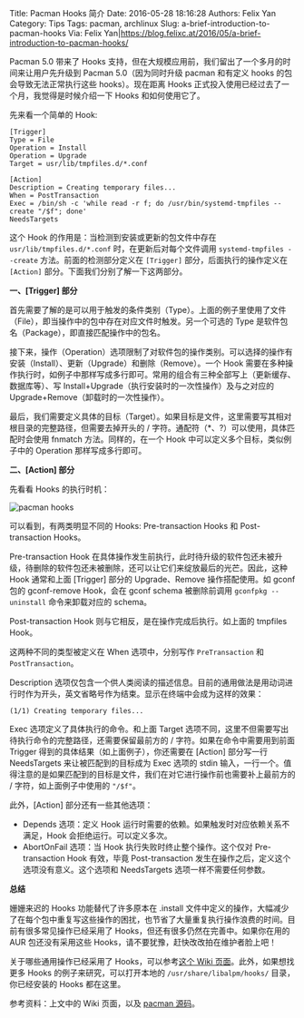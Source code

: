 Title: Pacman Hooks 简介
Date: 2016-05-28 18:16:28
Authors: Felix Yan
Category: Tips
Tags: pacman, archlinux
Slug: a-brief-introduction-to-pacman-hooks
Via: Felix Yan|https://blog.felixc.at/2016/05/a-brief-introduction-to-pacman-hooks/

Pacman 5.0 带来了 Hooks 支持，但在大规模应用前，我们留出了一个多月的时间来让用户先升级到 Pacman 5.0（因为同时升级 pacman 和有定义 hooks 的包会导致无法正常执行这些 hooks）。现在距离 Hooks 正式投入使用已经过去了一个月，我觉得是时候介绍一下 Hooks 和如何使用它了。

<!-- PELICAN_END_SUMMARY -->

先来看一个简单的 Hook:

```
[Trigger]
Type = File
Operation = Install
Operation = Upgrade
Target = usr/lib/tmpfiles.d/*.conf
 
[Action]
Description = Creating temporary files...
When = PostTransaction
Exec = /bin/sh -c 'while read -r f; do /usr/bin/systemd-tmpfiles --create "/$f"; done'
NeedsTargets
```

这个 Hook 的作用是：当检测到安装或更新的包文件中存在 `usr/lib/tmpfiles.d/*.conf` 时，在更新后对每个文件调用 `systemd-tmpfiles --create` 方法。前面的检测部分定义在 `[Trigger]` 部分，后面执行的操作定义在 `[Action]` 部分。下面我们分别了解一下这两部分。

**一、[Trigger] 部分**

首先需要了解的是可以用于触发的条件类别（Type）。上面的例子里使用了文件（File），即当操作中的包中存在对应文件时触发。另一个可选的 Type 是软件包名（Package），即直接匹配操作中的包名。

接下来，操作（Operation）选项限制了对软件包的操作类别。可以选择的操作有安装（Install）、更新（Upgrade）和删除（Remove）。一个 Hook 需要在多种操作执行时，如例子中那样写成多行即可。常用的组合有三种全部写上（更新缓存、数据库等）、写 Install+Upgrade（执行安装时的一次性操作）及与之对应的 Upgrade+Remove（卸载时的一次性操作）。

最后，我们需要定义具体的目标（Target）。如果目标是文件，这里需要写其相对根目录的完整路径，但需要去掉开头的 / 字符。通配符（\*、?）可以使用，具体匹配时会使用 fnmatch 方法。同样的，在一个 Hook 中可以定义多个目标，类似例子中的 Operation 那样写成多行即可。

**二、[Action] 部分**

先看看 Hooks 的执行时机：

![pacman hooks]({filename}/images/pacman-hooks.png)

可以看到，有两类明显不同的 Hooks: Pre-transaction Hooks 和 Post-transaction Hooks。

Pre-transaction Hook 在具体操作发生前执行，此时待升级的软件包还未被升级，待删除的软件包还未被删除，还可以让它们来绽放最后的光芒。因此，这种 Hook 通常和上面 [Trigger] 部分的 Upgrade、Remove 操作搭配使用。如 gconf 包的 gconf-remove Hook，会在 gconf schema 被删除前调用 `gconfpkg --uninstall` 命令来卸载对应的 schema。

Post-transaction Hook 则与它相反，是在操作完成后执行。如上面的 tmpfiles Hook。

这两种不同的类型被定义在 When 选项中，分别写作 `PreTransaction` 和 `PostTransaction`。

Description 选项仅包含一个供人类阅读的描述信息。目前的通用做法是用动词进 行时作为开头，英文省略号作为结束。显示在终端中会成为这样的效果：

    (1/1) Creating temporary files...

Exec 选项定义了具体执行的命令。和上面 Target 选项不同，这里不但需要写出待执行命令的完整路径，还需要保留最前方的 / 字符。如果在命令中需要用到前面 Trigger 得到的具体结果（如上面例子），你还需要在 [Action] 部分写一行 NeedsTargets 来让被匹配到的目标成为 Exec 选项的 stdin 输入，一行一个。值得注意的是如果匹配到的目标是文件，我们在对它进行操作前也需要补上最前方的 / 字符，如上面例子中使用的 `"/$f"`。

此外，[Action] 部分还有一些其他选项：

+ Depends 选项：定义 Hook 运行时需要的依赖。如果触发时对应依赖关系不满足，Hook 会拒绝运行。可以定义多次。
+ AbortOnFail 选项：当 Hook 执行失败时终止整个操作。这个仅对 Pre-transaction Hook 有效，毕竟 Post-transaction 发生在操作之后，定义这个选项没有意义。这个选项和 NeedsTargets 选项一样不需要任何参数。

**总结**

姗姗来迟的 Hooks 功能替代了许多原本在 .install 文件中定义的操作，大幅减少了在每个包中重复写这些操作的困扰，也节省了大量重复执行操作浪费的时间。目前有很多常见操作已经采用了 Hooks，但还有很多仍然在完善中。如果你在用的 AUR 包还没有采用这些 Hooks，请不要犹豫，赶快改改拍在维护者脸上吧！

关于哪些通用操作已经采用了 Hooks，可以参考[这个 Wiki 页面][w]。此外，如果想找更多 Hooks 的例子来研究，可以打开本地的 `/usr/share/libalpm/hooks/` 目录，你已经安装的 Hooks 都在这里。

参考资料：上文中的 Wiki 页面，以及 [pacman 源码][p]。

[w]: https://wiki.archlinux.org/index.php/DeveloperWiki:Pacman_Hooks
[p]: https://git.archlinux.org/pacman.git/tree/lib/libalpm/hook.c
